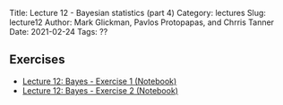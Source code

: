 Title: Lecture 12 - Bayesian statistics (part 4)
Category: lectures
Slug: lecture12
Author: Mark Glickman, Pavlos Protopapas, and Chrris Tanner
Date: 2021-02-24
Tags: ??

## Exercises
- [Lecture 12: Bayes - Exercise 1 (Notebook)]({filename}notebook/L3_1.ipynb)
- [Lecture 12: Bayes - Exercise 2 (Notebook)]({filename}notebook/L3_2.ipynb)